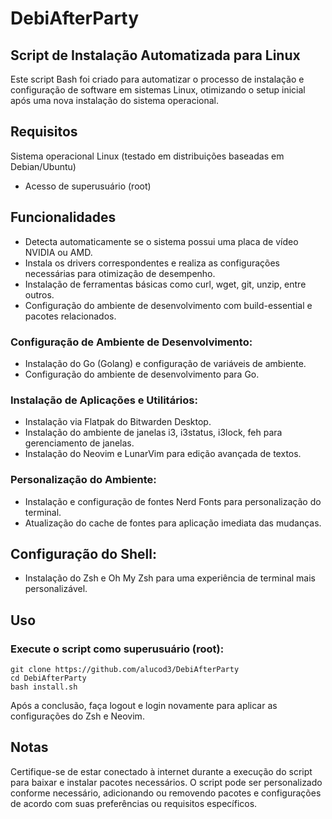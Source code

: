 # DebiAfterParty

## Script de Instalação Automatizada para Linux
Este script Bash foi criado para automatizar o processo de instalação e configuração de software em sistemas Linux, otimizando o setup inicial após uma nova instalação do sistema operacional.

## Requisitos
Sistema operacional Linux (testado em distribuições baseadas em Debian/Ubuntu)
- Acesso de superusuário (root)

## Funcionalidades
- Detecta automaticamente se o sistema possui uma placa de vídeo NVIDIA ou AMD.
- Instala os drivers correspondentes e realiza as configurações necessárias para otimização de desempenho.
- Instalação de ferramentas básicas como curl, wget, git, unzip, entre outros.
- Configuração do ambiente de desenvolvimento com build-essential e pacotes relacionados.
### Configuração de Ambiente de Desenvolvimento:
- Instalação do Go (Golang) e configuração de variáveis de ambiente.
- Configuração do ambiente de desenvolvimento para Go.
### Instalação de Aplicações e Utilitários:
- Instalação via Flatpak do Bitwarden Desktop.
- Instalação do ambiente de janelas i3, i3status, i3lock, feh para gerenciamento de janelas.
- Instalação do Neovim e LunarVim para edição avançada de textos.

### Personalização do Ambiente:

- Instalação e configuração de fontes Nerd Fonts para personalização do terminal.
- Atualização do cache de fontes para aplicação imediata das mudanças.

## Configuração do Shell:

- Instalação do Zsh e Oh My Zsh para uma experiência de terminal mais personalizável.

## Uso

### Execute o script como superusuário (root):

```
git clone https://github.com/alucod3/DebiAfterParty
cd DebiAfterParty
bash install.sh
```

Após a conclusão, faça logout e login novamente para aplicar as configurações do Zsh e Neovim.

## Notas
Certifique-se de estar conectado à internet durante a execução do script para baixar e instalar pacotes necessários.
O script pode ser personalizado conforme necessário, adicionando ou removendo pacotes e configurações de acordo com suas preferências ou requisitos específicos.
